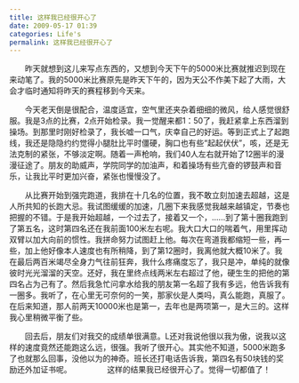 ```yaml
---
title: 这样我已经很开心了
date: 2009-05-17 01:39
categories: Life's
permalink: 这样我已经很开心了
---
```


　　昨天就想到这儿来写点东西的，又想到今天下午的5000米比赛就推迟到现在来动笔了。我的5000米比赛原先是昨天下午的，因为天公不作美下起了大雨，大会才临时通知将昨天的赛程移到今天来。

　　今天老天倒是很配合，温度适宜，空气里还夹杂着细细的微风，给人感觉很舒服。我是3点的比赛，2点开始检录。我一觉醒来都1：50了，我赶紧拿上东西溜到操场。到那里时刚好检录了，我长嘘一口气，庆幸自己的好运。等到正式上了起跑线，我还是隐隐约约觉得小腿肚比平时僵硬，胸口也有些“起起伏伏”，咳，还是无法克制的紧张，不够淡定啊。随着一声枪响，我们40人左右就开始了12圈半的漫漫征途了。朋友的助威声，学院同学的加油声，和着操场有些亢奋的锣鼓声和音乐，让我比平时更加兴奋，紧张也慢慢没了。

　　从比赛开始到强完跑道，我排在十几名的位置，我不敢立刻加速去超越，这是人所共知的长跑大忌。我试图缓缓的加速，几圈下来我感觉我越来越镇定，节奏也把握的不错。于是我开始超越，一个过去了，接着又一个，......到了第十圈我跑到了第五名，这时第四名还在我前面100米左右呢。我大口大口的喘着气，用里挥动双臂以加大向前的惯性。我拼命努力试图赶上他。每次在弯道我都缩短一些，再一些，加上他好像本人速度也有所稍降，到了第12圈时，我离他就大概10米了。我在最后两百米竭尽全身力气往前狂奔，我什么疼痛度忘了，我只是冲，单纯的就像彼时光光溜溜的天空。还好，我在里终点线两米左右超过了他，硬生生的把他的第四名占为己有了。然后我急忙问拿水给我的朋友第一名超了我有多远，他告诉我有一圈多。我听了，在心里无可奈何的一笑，那家伙是人类吗，真么能跑，真服了。在后来知道，那人前两天10000米也是第一，去年也是两项第一，是大三的。这样我心里稍微平衡了些。

　　回去后，朋友们对我交的成绩单很满意。L还对我说他很以我为傲，说我以这样的速度竟然还能跑这么远，很强。我听了很开心。其实他不知道，5000米跑多了也就那么回事，没他以为的神奇。班长还打电话告诉我，第四名有50块钱的奖励还外加证书呢。
　　
　　这样的结果我已经很开心了。觉得一切都值了！